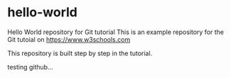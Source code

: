 # hello-world
Hello World repository for Git tutorial
This is an example repository for the Git tutoial on https://www.w3schools.com

This repository is built step by step in the tutorial. 

testing github...
